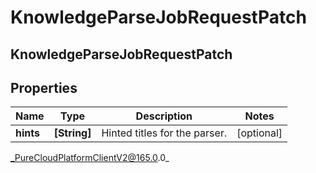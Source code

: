 # KnowledgeParseJobRequestPatch

## KnowledgeParseJobRequestPatch

## Properties

|Name | Type | Description | Notes|
|------------ | ------------- | ------------- | -------------|
| **hints** | **[String]** | Hinted titles for the parser. | [optional] |



_PureCloudPlatformClientV2@165.0.0_
